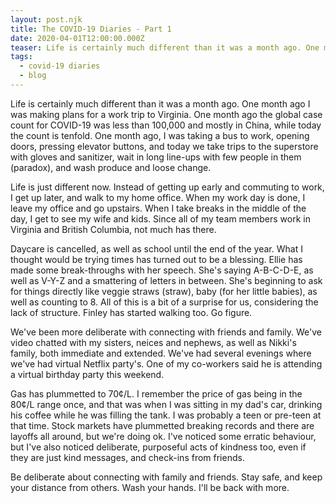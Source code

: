 ```yaml
---
layout: post.njk
title: The COVID-19 Diaries - Part 1
date: 2020-04-01T12:00:00.000Z
teaser: Life is certainly much different than it was a month ago. One month ago I was making plans for a work trip to Virginia.
tags:
  - covid-19 diaries
  - blog
---
```

Life is certainly much different than it was a month ago. One month ago I was making plans for a work trip to Virginia. One month ago the global case count for COVID-19 was less than 100,000 and mostly in China, while today the count is tenfold. One month ago, I was taking a bus to work, opening doors, pressing elevator buttons, and today we take trips to the superstore with gloves and sanitizer, wait in long line-ups with few people in them (paradox), and wash produce and loose change.  

Life is just different now. Instead of getting up early and commuting to work, I get up later, and walk to my home office. When my work day is done, I leave my office and go upstairs. When I take breaks in the middle of the day, I get to see my wife and kids. Since all of my team members work in Virginia and British Columbia, not much has there.  

Daycare is cancelled, as well as school until the end of the year. What I thought would be trying times has turned out to be a blessing. Ellie has made some break-throughs with her speech. She's saying A-B-C-D-E, as well as V-Y-Z and a smattering of letters in between. She's beginning to ask for things directly like veggie straws (straw), baby (for her little babies), as well as counting to 8. All of this is a bit of a surprise for us, considering the lack of structure. Finley has started walking too. Go figure. 

We've been more deliberate with connecting with friends and family. We've video chatted with my sisters, neices and nephews, as well as Nikki's family, both immediate and extended. We've had several evenings where we've had virtual Netflix party's. One of my co-workers said he is attending a virtual birthday party this weekend. 

Gas has plummetted to 70¢/L. I remember the price of gas being in the 80¢/L range once, and that was when I was sitting in my dad's car, drinking his coffee while he was filling the tank. I was probably a teen or pre-teen at that time. Stock markets have plummetted breaking records and there are layoffs all around, but we're doing ok. I've noticed some erratic behaviour, but I've also noticed deliberate, purposeful acts of kindness too, even if they are just kind messages, and check-ins from friends. 

Be deliberate about connecting with family and friends. Stay safe, and keep your distance from others. Wash your hands. I'll be back with more. 